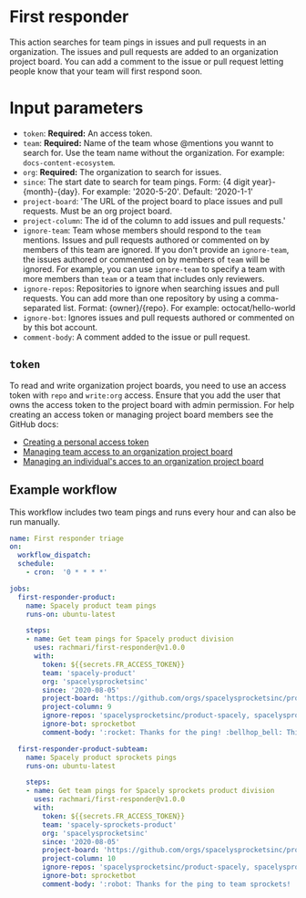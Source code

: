 # First responder

This action searches for team pings in issues and pull requests in an organization. The issues and pull requests are added to an organization project board. You can add a comment to the issue or pull request letting people know that your team will first respond soon.

# Input parameters

- `token`: **Required:** An access token.
- `team`: **Required:** Name of the team whose @mentions you wannt to search for. Use the team name without the organization. For example: `docs-content-ecosystem`.
- `org`: **Required:** The organization to search for issues.
- `since`: The start date to search for team pings. Form: {4 digit year}-{month}-{day}. For example: '2020-5-20'. Default: '2020-1-1'
- `project-board`: 'The URL of the project board to place issues and pull requests. Must be an org project board.
- `project-column`: The id of the column to add issues and pull requests.'
- `ignore-team`: Team whose members should respond to the `team` mentions. Issues and pull requests authored or commented on by members of this team are ignored. If you don't provide an `ignore-team`, the issues authored or commented on by members of `team` will be ignored. For example, you can use `ignore-team` to specify a team with more members than `team` or a team that includes only reviewers.
- `ignore-repos`: Repositories to ignore when searching issues and pull requests. You can add more than one repository by using a comma-separated list. Format: {owner}/{repo}. For example: octocat/hello-world
- `ignore-bot`: Ignores issues and pull requests authored or commented on by this bot account.
- `comment-body`: A comment added to the issue or pull request.

## `token`

To read and write organization project boards, you need to use an access token with `repo` and `write:org` access. Ensure that you add the user that owns the access token to the project board with admin permission. For help creating an access token or managing project board members see the GitHub docs:
- [Creating a personal access token](https://docs.github.com/en/github/authenticating-to-github/creating-a-personal-access-token#creating-a-token)
- [Managing team access to an organization project board](https://docs.github.com/en/github/setting-up-and-managing-organizations-and-teams/managing-team-access-to-an-organization-project-board) 
- [Managing an individual's acces to an organization project board](https://docs.github.com/en/github/setting-up-and-managing-organizations-and-teams/managing-an-individuals-access-to-an-organization-project-board)


## Example workflow

This workflow includes two team pings and runs every hour and can also be run manually. 

```yml
name: First responder triage
on:
  workflow_dispatch:
  schedule:	
    - cron:  '0 * * * *'

jobs:
  first-responder-product:
    name: Spacely product team pings
    runs-on: ubuntu-latest

    steps:
    - name: Get team pings for Spacely product division
      uses: rachmari/first-responder@v1.0.0
      with:
        token: ${{secrets.FR_ACCESS_TOKEN}}
        team: 'spacely-product'
        org: 'spacelysprocketsinc'
        since: '2020-08-05'
        project-board: 'https://github.com/orgs/spacelysprocketsinc/projects/1'
        project-column: 9
        ignore-repos: 'spacelysprocketsinc/product-spacely, spacelysprocketsinc/product-spacely-sprockets'
        ignore-bot: sprocketbot
        comment-body: ':rocket: Thanks for the ping! :bellhop_bell: This issue was added to our first-responder project board. A team member will be along shortly to review this issue.'

  first-responder-product-subteam:
    name: Spacely product sprockets pings
    runs-on: ubuntu-latest

    steps:
    - name: Get team pings for Spacely sprockets product division
      uses: rachmari/first-responder@v1.0.0
      with:
        token: ${{secrets.FR_ACCESS_TOKEN}}
        team: 'spacely-sprockets-product'
        org: 'spacelysprocketsinc'
        since: '2020-08-05'
        project-board: 'https://github.com/orgs/spacelysprocketsinc/projects/1'
        project-column: 10
        ignore-repos: 'spacelysprocketsinc/product-spacely, spacelysprocketsinc/product-spacely-sprockets'
        ignore-bot: sprocketbot
        comment-body: ':robot: Thanks for the ping to team sprockets! :bellhop_bell: This issue was added to our first-responder project board. A team member will be along shortly to review this issue.'
  
```
